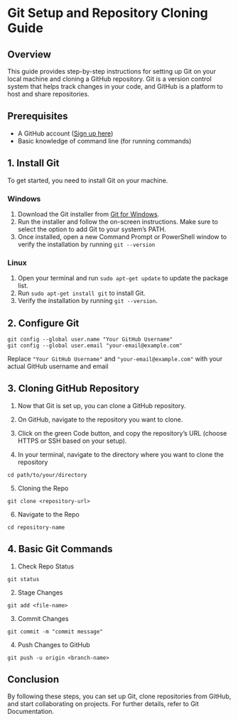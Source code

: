 # Git Setup and Repository Cloning Guide

## Overview
This guide provides step-by-step instructions for setting up Git on your local machine and cloning a GitHub repository. Git is a version control system that helps track changes in your code, and GitHub is a platform to host and share repositories.

## Prerequisites
- A GitHub account ([Sign up here](https://github.com/))
- Basic knowledge of command line (for running commands)

## 1. Install Git
To get started, you need to install Git on your machine.

### Windows
1. Download the Git installer from [Git for Windows](https://git-scm.com/download/win).
2. Run the installer and follow the on-screen instructions. Make sure to select the option to add Git to your system’s PATH.
3.  Once installed, open a new Command Prompt or PowerShell window to verify the installation by running `git --version`

### Linux
1. Open your terminal and run `sudo apt-get update` to update the package list.
2. Run `sudo apt-get install git` to install Git.
3. Verify the installation by running `git --version`.

## 2. Configure Git
```
git config --global user.name "Your GitHub Username"
git config --global user.email "your-email@example.com"
```
Replace `"Your GitHub Username"` and `"your-email@example.com"` with your actual GitHub username and email

## 3. Cloning GitHub Repository

1. Now that Git is set up, you can clone a GitHub repository.

2. On GitHub, navigate to the repository you want to clone.

3. Click on the green Code button, and copy the repository’s URL (choose HTTPS or SSH based on your setup).

4. In your terminal, navigate to the directory where you want to clone the repository

```
cd path/to/your/directory
```

5. Cloning the Repo

```
git clone <repository-url>
```

6. Navigate to the Repo

```
cd repository-name
```

## 4. Basic Git Commands

1. Check Repo Status

```
git status
```

2. Stage Changes

```
git add <file-name>
```

3.  Commit Changes

```
git commit -m "commit message"
```

4.  Push Changes to GitHub

```
git push -u origin <branch-name>
```

## Conclusion

By following these steps, you can set up Git, clone repositories from GitHub, and start collaborating on projects. For further details, refer to Git Documentation.